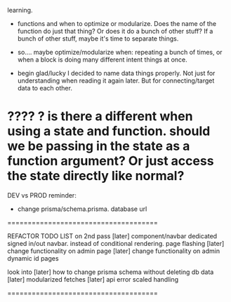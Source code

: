 learning.

- functions and when to optimize or modularize. Does the name of the function do just that thing? Or does it do a bunch of other stuff? If a bunch of other stuff, maybe it's time to separate things.
- so.... maybe optimize/modularize when: repeating a bunch of times, or when a block is doing many different intent things at once.

- begin glad/lucky I decided to name data things properly. Not just for understanding when reading it again later. But for connecting/target data to each other.

????
? is there a different when using a state and function. should we be passing in the state as a function argument? Or just access the state directly like normal?
=====================================
DEV vs PROD reminder:

- change prisma/schema.prisma. database url

=====================================

REFACTOR TODO LIST on 2nd pass
[later] component/navbar dedicated signed in/out navbar. instead of conditional rendering. page flashing
[later] change functionality on admin page
[later] change functionality on admin dynamic id pages

look into
[later] how to change prisma schema without deleting db data
[later] modularized fetches
[later] api error scaled handling

=====================================
